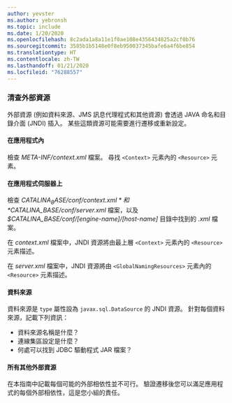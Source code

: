 ```yaml
---
author: yevster
ms.author: yebronsh
ms.topic: include
ms.date: 1/20/2020
ms.openlocfilehash: 8c2ada1a8a11e1f0ae108e4356434825a2cf0b76
ms.sourcegitcommit: 3585b1b5148e0f8eb950037345bafe6a4f6be854
ms.translationtype: HT
ms.contentlocale: zh-TW
ms.lasthandoff: 01/21/2020
ms.locfileid: "76288557"
---
```

### <a name="inventory-external-resources"></a>清查外部資源

外部資源 (例如資料來源、JMS 訊息代理程式和其他資源) 會透過 JAVA 命名和目錄介面 (JNDI) 插入。 某些這類資源可能需要進行遷移或重新設定。

#### <a name="inside-your-application"></a>在應用程式內

檢查 *META-INF/context.xml* 檔案。 尋找 `<Context>` 元素內的 `<Resource>` 元素。

#### <a name="on-the-application-servers"></a>在應用程式伺服器上

檢查 *$CATALINA_BASE/conf/context.xml* 和 *$CATALINA_BASE/conf/server.xml* 檔案，以及 *$CATALINA_BASE/conf/[engine-name]/[host-name]* 目錄中找到的 *.xml* 檔案。

在 *context.xml* 檔案中，JNDI 資源將由最上層 `<Context>` 元素內的 `<Resource>` 元素描述。

在 *server.xml* 檔案中，JNDI 資源將由 `<GlobalNamingResources>` 元素內的 `<Resource>` 元素描述。

#### <a name="datasources"></a>資料來源

資料來源是 `type` 屬性設為 `javax.sql.DataSource` 的 JNDI 資源。 針對每個資料來源，記載下列資訊：

* 資料來源名稱是什麼？
* 連線集區設定是什麼？
* 何處可以找到 JDBC 驅動程式 JAR 檔案？

#### <a name="all-other-external-resources"></a>所有其他外部資源

在本指南中記載每個可能的外部相依性並不可行。 驗證遷移後您可以滿足應用程式的每個外部相依性，這是您小組的責任。
